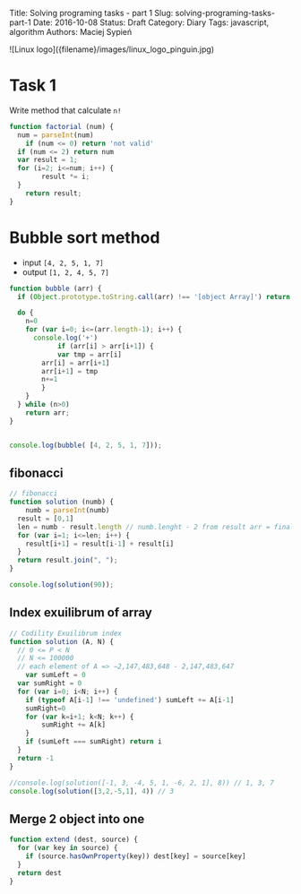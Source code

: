 Title:		Solving programing tasks - part 1
Slug:			solving-programing-tasks-part-1
Date:			2016-10-08
Status:		Draft
Category: Diary
Tags:			javascript, algorithm
Authors:	Maciej Sypień

<div class="intro-article-image-sm" markdown="1">
  ![Linux logo]({filename}/images/linux_logo_pinguin.jpg)
</div>


# Task 1
Write method that calculate `n!`

```javascript
function factorial (num) {
  num = parseInt(num)
	if (num <= 0) return 'not valid'
  if (num <= 2) return num
  var result = 1;
  for (i=2; i<=num; i++) {
 		result *= i;
  }
	return result;
}
```


# Bubble sort method
-   input `[4, 2, 5, 1, 7]`
-   output `[1, 2, 4, 5, 7]`

```javascript
function bubble (arr) {
  if (Object.prototype.toString.call(arr) !== '[object Array]') return 'not valid'

  do {
  	n=0
    for (var i=0; i<=(arr.length-1); i++) {
      console.log('+')
 			if (arr[i] > arr[i+1]) {
    		var tmp = arr[i]
      	arr[i] = arr[i+1]
      	arr[i+1] = tmp
        n+=1
    	}
  	}
  } while (n>0)
	return arr;
}


console.log(bubble( [4, 2, 5, 1, 7]));
```

## fibonacci
```javascript
// fibonacci
function solution (numb) {
	numb = parseInt(numb)
  result = [0,1]
  len = numb - result.length // numb.lenght - 2 from result arr = final
  for (var i=1; i<=len; i++) {
    result[i+1] = result[i-1] + result[i]
  }
  return result.join(", ");
}

console.log(solution(90));
```

## Index exuilibrum of array
```javascript
// Codility Exuilibrum index
function solution (A, N) {
  // 0 <= P < N
  // N <= 100000
  // each element of A => −2,147,483,648 - 2,147,483,647
	var sumLeft = 0
  var sumRight = 0
  for (var i=0; i<N; i++) {
  	if (typeof A[i-1] !== 'undefined') sumLeft += A[i-1]
    sumRight=0
    for (var k=i+1; k<N; k++) {
    	sumRight += A[k]
    }
    if (sumLeft === sumRight) return i
  }
  return -1
}

//console.log(solution([-1, 3, -4, 5, 1, -6, 2, 1], 8)) // 1, 3, 7
console.log(solution([3,2,-5,1], 4)) // 3
```

## Merge 2 object into one

```javascript
function extend (dest, source) {
  for (var key in source) {
    if (source.hasOwnProperty(key)) dest[key] = source[key]
  }
  return dest
}
```


[github]: https://github.com

